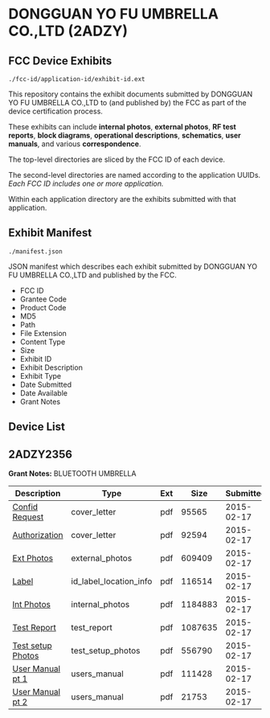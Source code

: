 # DONGGUAN YO FU UMBRELLA CO.,LTD (2ADZY)
## FCC Device Exhibits

```
./fcc-id/application-id/exhibit-id.ext
```

This repository contains the exhibit documents submitted by DONGGUAN YO FU UMBRELLA CO.,LTD to (and published by) the FCC as part of the device certification process.

These exhibits can include **internal photos**, **external photos**, **RF test reports**, **block diagrams**, **operational descriptions**, **schematics**, **user manuals**, and various **correspondence**.

The top-level directories are sliced by the FCC ID of each device.

The second-level directories are named according to the application UUIDs. *Each FCC ID includes one or more application.*

Within each application directory are the exhibits submitted with that application. 

## Exhibit Manifest

```
./manifest.json
```

JSON manifest which describes each exhibit submitted by DONGGUAN YO FU UMBRELLA CO.,LTD and published by the FCC.

- FCC ID
- Grantee Code
- Product Code
- MD5
- Path
- File Extension
- Content Type
- Size
- Exhibit ID
- Exhibit Description
- Exhibit Type
- Date Submitted
- Date Available
- Grant Notes

## Device List
## 2ADZY2356
**Grant Notes:** BLUETOOTH UMBRELLA

| Description | Type | Ext | Size | Submitted | Available |
| ----------- | ---- | --- | ---- | --------- | --------- |
| [Confid Request](2ADZY2356/2405fe1dea8190d1ae50a938ee589c32/2537192.pdf) | cover_letter | pdf | 95565 | 2015-02-17 | 2015-02-17 |
| [Authorization](2ADZY2356/2405fe1dea8190d1ae50a938ee589c32/2537193.pdf) | cover_letter | pdf | 92594 | 2015-02-17 | 2015-02-17 |
| [Ext Photos](2ADZY2356/2405fe1dea8190d1ae50a938ee589c32/2537194.pdf) | external_photos | pdf | 609409 | 2015-02-17 | 2015-02-17 |
| [Label](2ADZY2356/2405fe1dea8190d1ae50a938ee589c32/2537196.pdf) | id_label_location_info | pdf | 116514 | 2015-02-17 | 2015-02-17 |
| [Int Photos](2ADZY2356/2405fe1dea8190d1ae50a938ee589c32/2537195.pdf) | internal_photos | pdf | 1184883 | 2015-02-17 | 2015-02-17 |
| [Test Report](2ADZY2356/2405fe1dea8190d1ae50a938ee589c32/2537200.pdf) | test_report | pdf | 1087635 | 2015-02-17 | 2015-02-17 |
| [Test setup Photos](2ADZY2356/2405fe1dea8190d1ae50a938ee589c32/2537197.pdf) | test_setup_photos | pdf | 556790 | 2015-02-17 | 2015-02-17 |
| [User Manual pt 1](2ADZY2356/2405fe1dea8190d1ae50a938ee589c32/2537198.pdf) | users_manual | pdf | 111428 | 2015-02-17 | 2015-02-17 |
| [User Manual pt 2](2ADZY2356/2405fe1dea8190d1ae50a938ee589c32/2537199.pdf) | users_manual | pdf | 21753 | 2015-02-17 | 2015-02-17 |
